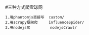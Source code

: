 #三种方式爬雪球网
```
1.用phantomjs直接写  custom/
2.用scrapy框架爬     influenceSpider/
3.用nodejs爬         nodejsCrawl/
```